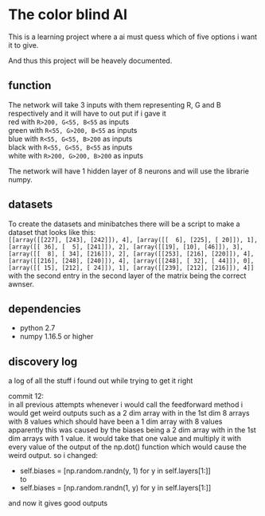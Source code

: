 # The color blind AI
This is a learning project where a ai must quess which of
five options i want it to give.

And thus this project will be heavely documented.

## function
The network will take 3 inputs with them representing R, G and B
respectively and it will have to out put if i gave it <br/>
red with `R>200, G<55, B<55` as inputs <br/>
green with `R<55, G>200, B<55` as inputs <br/>
blue with `R<55, G<55, B>200` as inputs <br/>
black with `R<55, G<55, B<55` as inputs <br/>
white with `R>200, G>200, B>200` as inputs <br/>

The network will have 1 hidden layer of 8 neurons and
will use the librarie numpy.

## datasets

To create the datasets and minibatches there will be a script to
make a dataset that looks like this: <br/>
`[[array([[227],
       [243],
       [242]]), 4], [array([[  6],
       [225],
       [ 20]]), 1], [array([[ 36],
       [  5],
       [241]]), 2], [array([[19],
       [10],
       [46]]), 3], [array([[  8],
       [ 34],
       [216]]), 2], [array([[253],
       [216],
       [220]]), 4], [array([[216],
       [248],
       [240]]), 4], [array([[248],
       [ 32],
       [ 44]]), 0], [array([[ 15],
       [212],
       [ 24]]), 1], [array([[239],
       [212],
       [216]]), 4]]`<br/>
with the second entry in the second layer of the matrix being the correct
awnser.

## dependencies
- python 2.7
- numpy 1.16.5 or higher

## discovery log
a log of all the stuff i found out while trying to get it right

commit 12: <br/>
in all previous attempts whenever i would call the feedforward method
i would get weird outputs such as a 2 dim array with in the 1st dim 8
arrays with 8 values which should have been a 1 dim array with 8 values
apparently this was caused by the biases being a 2 dim array with in the 1st dim arrays with 1 value. it would take that one value and multiply it with every value of the output of the np.dot() function
which would cause the weird output. so i changed:

- self.biases = [np.random.randn(y, 1) for y in self.layers[1:]] <br/>
to
- self.biases = [np.random.randn(1, y) for y in self.layers[1:]] <br/>

and now it gives good outputs
